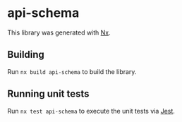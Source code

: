 # api-schema

This library was generated with [Nx](https://nx.dev).

## Building

Run `nx build api-schema` to build the library.

## Running unit tests

Run `nx test api-schema` to execute the unit tests via [Jest](https://jestjs.io).
